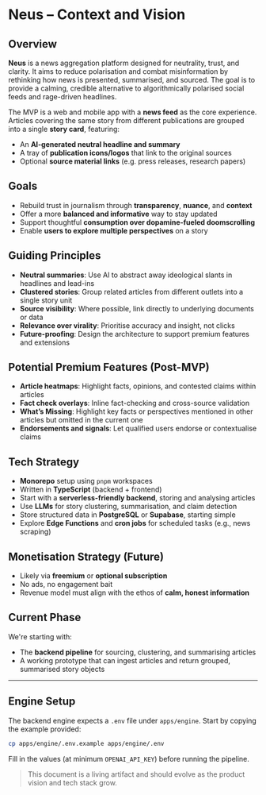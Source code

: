 # Neus – Context and Vision

## Overview

**Neus** is a news aggregation platform designed for neutrality, trust, and clarity. It aims to reduce polarisation and combat misinformation by rethinking how news is presented, summarised, and sourced. The goal is to provide a calming, credible alternative to algorithmically polarised social feeds and rage-driven headlines.

The MVP is a web and mobile app with a **news feed** as the core experience. Articles covering the same story from different publications are grouped into a single **story card**, featuring:

- An **AI-generated neutral headline and summary**
- A tray of **publication icons/logos** that link to the original sources
- Optional **source material links** (e.g. press releases, research papers)

## Goals

- Rebuild trust in journalism through **transparency**, **nuance**, and **context**
- Offer a more **balanced and informative** way to stay updated
- Support thoughtful **consumption over dopamine-fueled doomscrolling**
- Enable **users to explore multiple perspectives** on a story

## Guiding Principles

- **Neutral summaries**: Use AI to abstract away ideological slants in headlines and lead-ins
- **Clustered stories**: Group related articles from different outlets into a single story unit
- **Source visibility**: Where possible, link directly to underlying documents or data
- **Relevance over virality**: Prioritise accuracy and insight, not clicks
- **Future-proofing**: Design the architecture to support premium features and extensions

## Potential Premium Features (Post-MVP)

- **Article heatmaps**: Highlight facts, opinions, and contested claims within articles
- **Fact check overlays**: Inline fact-checking and cross-source validation
- **What’s Missing**: Highlight key facts or perspectives mentioned in other articles but omitted in the current one
- **Endorsements and signals**: Let qualified users endorse or contextualise claims

## Tech Strategy

- **Monorepo** setup using `pnpm` workspaces
- Written in **TypeScript** (backend + frontend)
- Start with a **serverless-friendly backend**, storing and analysing articles
- Use **LLMs** for story clustering, summarisation, and claim detection
- Store structured data in **PostgreSQL** or **Supabase**, starting simple
- Explore **Edge Functions** and **cron jobs** for scheduled tasks (e.g., news scraping)

## Monetisation Strategy (Future)

- Likely via **freemium** or **optional subscription**
- No ads, no engagement bait
- Revenue model must align with the ethos of **calm, honest information**

## Current Phase

We're starting with:

- The **backend pipeline** for sourcing, clustering, and summarising articles
- A working prototype that can ingest articles and return grouped, summarised story objects

---

## Engine Setup

The backend engine expects a `.env` file under `apps/engine`.
Start by copying the example provided:

```bash
cp apps/engine/.env.example apps/engine/.env
```

Fill in the values (at minimum `OPENAI_API_KEY`) before running the pipeline.


> This document is a living artifact and should evolve as the product vision and tech stack grow.
